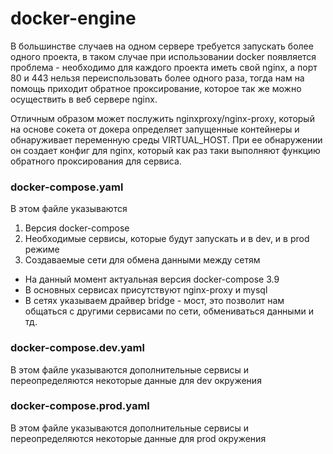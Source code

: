 # docker-engine
В большинстве случаев на одном сервере требуется запускать более одного проекта, в таком случае при использовании
docker появляется проблема - необходимо для каждого проекта иметь свой nginx, а порт 80 и 443 нельзя переиспользовать
более одного раза, тогда нам на помощь приходит обратное проксирование, которое так же можно осуществить в веб сервере
nginx.

Отличным образом может послужить nginxproxy/nginx-proxy, который на основе сокета от докера определяет запущенные контейнеры
и обнаруживает переменную среды VIRTUAL_HOST. При ее обнаружении он создает конфиг для nginx, который как раз таки выполняют
функцию обратного проксирования для сервиса.


<h3>docker-compose.yaml</h3>

В этом файле указываются
1) Версия docker-compose
2) Необходимые сервисы, которые будут запускать и в dev, и в prod режиме
3) Создаваемые сети для обмена данными между сетям

* На данный момент актуальная версия docker-compose 3.9
* В основных сервисах присутствуют nginx-proxy и mysql
* В сетях указываем драйвер bridge - мост, это позволит нам общаться с другими сервисами по сети, обмениваться данными и тд.

<h3>docker-compose.dev.yaml</h3>

В этом файле указываются дополнительные сервисы и переопределяются некоторые данные для dev окружения

<h3>docker-compose.prod.yaml</h3>

В этом файле указываются дополнительные сервисы и переопределяются некоторые данные для prod окружения

